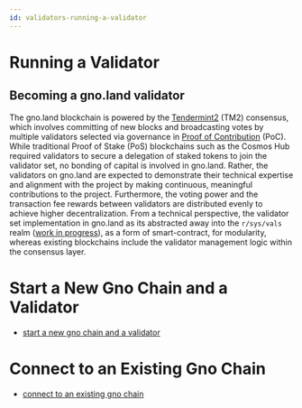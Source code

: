 ```yaml
---
id: validators-running-a-validator
---
```


# Running a Validator

## Becoming a gno.land validator

The gno.land blockchain is powered by the [Tendermint2](https://docs.gno.land/concepts/tendermint2) (TM2) consensus,
which involves committing of new blocks and broadcasting votes by multiple validators selected via governance
in [Proof of Contribution](https://docs.gno.land/concepts/proof-of-contribution) (PoC). While traditional Proof of
Stake (PoS) blockchains such as the Cosmos Hub required validators to secure a delegation of staked tokens to join the
validator set, no bonding of capital is involved in gno.land. Rather, the validators on gno.land are expected to
demonstrate their technical expertise and alignment with the project by making continuous, meaningful contributions to
the project. Furthermore, the voting power and the transaction fee rewards between validators are distributed evenly to
achieve higher decentralization. From a technical perspective, the validator set implementation in gno.land as its
abstracted away into the `r/sys/vals` realm ([work in progress](https://github.com/gnolang/gno/issues/1824)), as a form
of smart-contract, for modularity, whereas existing blockchains include the validator management logic within the
consensus layer.

# Start a New Gno Chain and a Validator

- [start a new gno chain and a validator](setting-up-a-new-chain.md)

# Connect to an Existing Gno Chain

- [connect to an existing gno chain](connect-to-existing-chain.md)
